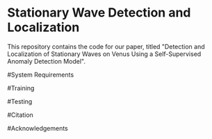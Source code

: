 # Stationary Wave Detection and Localization
This repository contains the code for our paper, titled "Detection and Localization of Stationary Waves on Venus Using a Self-Supervised Anomaly Detection Model".

#System Requirements

#Training 

#Testing

#Citation

#Acknowledgements
